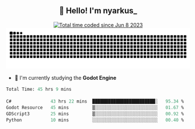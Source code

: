 <h2 align="center">👋 Hello! I'm nyarkus_</h2>
<p align="center">
  <a href="https://wakatime.com/@8f9aa332-6725-4e00-a5d9-b2317a4b74a6">
    <img src="https://wakatime.com/badge/user/8f9aa332-6725-4e00-a5d9-b2317a4b74a6.svg" alt="Total time coded since Jun 8 2023" />
  </a>
  <br>
  <img src = "https://github.com/nyarkus/nyarkus/blob/output/github-snake-dark.svg">
</p>

<!--- - 🔭 I’m currently working at [Eternal Beta](https://github.com/Kacianoki/Eternal-Beta) -->
<!--- 💬 Ask me about **nothing :<**-->
- 🌱 I'm currently studying the **Godot Engine**

<!--START_SECTION:waka-->

```fs
Total Time: 45 hrs 9 mins

C#               43 hrs 22 mins  ████████████████████████░   95.34 %
Godot Resource   45 mins         ▒░░░░░░░░░░░░░░░░░░░░░░░░   01.67 %
GDScript3        25 mins         ▒░░░░░░░░░░░░░░░░░░░░░░░░   00.92 %
Python           10 mins         ░░░░░░░░░░░░░░░░░░░░░░░░░   00.40 %
```

<!--END_SECTION:waka-->
